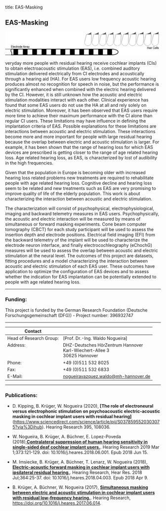 title: EAS-Masking


## EAS-Masking

![Schematic drawing of an CI electrode array and some nearby hair cells.](logo-eas-masking-orig_orig.png)

veryday more people with residual hearing receive cochlear implants (CIs) to obtain electroacoustic stimulation (EAS), i.e. combined auditory stimulation delivered electrically from CI electrodes and acoustically through a hearing aid (HA). For EAS users low frequency acoustic hearing produces almost no recognition for speech in noise, but the performance is significantly enhanced when combined with the electric hearing delivered by the CI. However, it is still unknown how the acoustic and electric stimulation modalities interact with each other. Clinical experience has found that some EAS users do not use the HA at all and rely solely on electric stimulation. Moreover, it has been observed that EAS users require more time to achieve their maximum performance with the CI alone than regular CI users. These limitations may have influence in defining the implantation criteria of EAS. Possible explanations for these limitations are interactions between acoustic and electric stimulation. These interactions become more and more important for people with large residual hearing because the overlap between electric and acoustic stimulation is larger. For example, it has been shown that the range of hearing loss for which EAS devices are prescribed is getting closer to the range of age related hearing loss. Age related hearing loss, as EAS, is characterized by lost of audibility in the high frequencies.

Given that the population in Europe is becoming older with increased hearing loss related problems new treatments are required to rehabilitate people with age related hearing loss. Cognitive decline and hearing loss seem to be related and new treatments such as EAS are very promising to improve quality of life of the elderly population. This work is about characterizing the interaction between acoustic and electric stimulation.

The characterization will consist of psychophysical, electrophysiological, imaging and backward telemetry measures in EAS users. Psychophysically, the acoustic and electric interaction will be measured by means of simultaneous or forward masking experiments. Cone beam computer tomography (CBCT) for each study participant will be used to assess the insertion depth and electrode positions. Electrical field imaging (EFI) from the backward telemetry of the implant will be used to characterize the electrode neuron interface, and finally electrocochleography (eChochG) measures will be used to assess the overlap between acoustic and electric stimulation at the neural level. The outcomes of this project are datasets, fitting procedures and a model characterizing the interaction between acoustic and electric stimulation of each EAS user. These outcomes have application to optimize the configuration of EAS devices and to assess whether the indication for EAS implantation can be potentially extended to people with age related hearing loss.

---

### Funding:

This project is funded by the German Research Foundation (Deutsche Forschungsgemeinschaft (DFG)) - Project number: 396932747 

---

| Contact                 |                            |
| ------------------------|--------------------------- |
| Head of Research Group:<br>  | [Prof. Dr.-Ing. Waldo Nogueira]|
| Address: <br><br><br>   | DHZ-Deutsches HörZentrum Hannover<br> Karl-Wiechert-Allee 3 <br> 30625 Hannover |
| Phone:                  | +49 (0)511 532 8025 |
| Fax:                    | +49 (0)511 532 6833 |
| E-Mail:                 |<nogueiravazquez.waldo@mh-hannover.de>|

---
    
### Publications:

- D. Kipping, B. Krüger, W. Nogueira (2020), **[The role of electroneural versus electrophonic stimulation on psychoacoustic electric-acoustic masking in cochlear implant users with residual hearing]**(https://www.sciencedirect.com/science/article/pii/S0378595520303075?via%3Dihub).  Hearing Research 395, 108036. 

- W. Nogueira, B. Krüger, A. Büchner, E. Lopez-Poveda (2018),**[Contralateral suppression of human hearing sensitivity in single-sided deaf cochlear implant users.](https://www.sciencedirect.com/science/article/pii/S0378595517305671?via%3Dihub)**. Hearing Research 2019 Mar 1;373:121-129. doi: 10.1016/j.heares.2018.06.001. Epub 2018 Jun 15.
- M. Imsiecke, B. Krüger, A. Büchner, T. Lenarz, W. Nogueira (2018), **[Electric-acoustic forward masking in cochlear implant users with ipsilateral residual hearing.](https://www.sciencedirect.com/science/article/pii/S0378595517305026?via%3Dihub)**. Hearing Research, Hear Res. 2018 Jul;364:25-37. doi: 10.1016/j.heares.2018.04.003. Epub 2018 Apr 9.
- B. Krüger, A. Büchner, W. Nogueira (2017), **[Simultaneous masking between electric and acoustic stimulation in cochlear implant users with residual low-frequency hearing.](http://www.sciencedirect.com/science/article/pii/S0378595517300424?via%3Dihub)**. Hearing Research, https://doi.org/10.1016/j.heares.2017.06.014.
